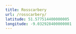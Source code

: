 ```yaml
---
title: Rosscarbery
url: /rosscarbery/
latitude: 51.577514400000005
longitude: -9.032928400000001
---
```

